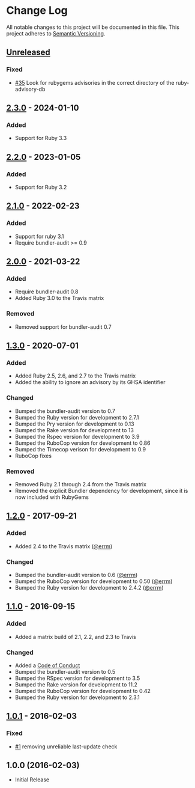 # Change Log

All notable changes to this project will be documented in this file.
This project adheres to [Semantic Versioning](http://semver.org/).

## [Unreleased]

### Fixed

* [#35](https://github.com/civisanalytics/ruby_audit/pull/35)
Look for rubygems advisories in the correct directory of the ruby-advisory-db

## [2.3.0] - 2024-01-10

### Added

* Support for Ruby 3.3

## [2.2.0] - 2023-01-05

### Added

* Support for Ruby 3.2

## [2.1.0] - 2022-02-23

### Added

* Support for ruby 3.1
* Require bundler-audit >= 0.9

## [2.0.0] - 2021-03-22

### Added

* Require bundler-audit 0.8
* Added Ruby 3.0 to the Travis matrix

### Removed

* Removed support for bundler-audit 0.7

## [1.3.0] - 2020-07-01

### Added

* Added Ruby 2.5, 2.6, and 2.7 to the Travis matrix
* Added the ability to ignore an advisory by its GHSA identifier

### Changed

* Bumped the bundler-audit version to 0.7
* Bumped the Ruby version for development to 2.7.1
* Bumped the Pry version for development to 0.13
* Bumped the Rake version for development to 13
* Bumped the Rspec version for development to 3.9
* Bumped the RuboCop version for development to 0.86
* Bumped the Timecop verison for development to 0.9
* RuboCop fixes

### Removed

* Removed Ruby 2.1 through 2.4 from the Travis matrix
* Removed the explicit Bundler dependency for development, since it is now included with RubyGems

## [1.2.0] - 2017-09-21

### Added

* Added 2.4 to the Travis matrix ([@errm])

### Changed

* Bumped the bundler-audit version to 0.6 ([@errm])
* Bumped the RuboCop version for development to 0.50 ([@errm])
* Bumped the Ruby version for development to 2.4.2 ([@errm])

## [1.1.0] - 2016-09-15

### Added

* Added a matrix build of 2.1, 2.2, and 2.3 to Travis

### Changed

* Added a [Code of Conduct](CODE_OF_CONDUCT.md)
* Bumped the bundler-audit version to 0.5
* Bumped the RSpec version for development to 3.5
* Bumped the Rake version for development to 11.2
* Bumped the RuboCop version for development to 0.42
* Bumped the Ruby version for development to 2.3.1

## [1.0.1] - 2016-02-03

### Fixed

* [#1](https://github.com/civisanalytics/ruby_audit/pull/1)
  removing unreliable last-update check

## 1.0.0 (2016-02-03)

* Initial Release

[Unreleased]: https://github.com/civisanalytics/ruby_audit/compare/v2.3.0...HEAD
[2.3.0]: https://github.com/civisanalytics/ruby_audit/compare/v2.2.0...v2.3.0
[2.2.0]: https://github.com/civisanalytics/ruby_audit/compare/v2.1.0...v2.2.0
[2.1.0]: https://github.com/civisanalytics/ruby_audit/compare/v2.0.0...v2.1.0
[2.0.0]: https://github.com/civisanalytics/ruby_audit/compare/v1.3.0...v2.0.0
[1.3.0]: https://github.com/civisanalytics/ruby_audit/compare/v1.2.0...v1.3.0
[1.2.0]: https://github.com/civisanalytics/ruby_audit/compare/v1.1.0...v1.2.0
[1.1.0]: https://github.com/civisanalytics/ruby_audit/compare/v1.0.1...v1.1.0
[1.0.1]: https://github.com/civisanalytics/ruby_audit/compare/v1.0.0...v1.0.1
[1.0.0]: https://github.com/civisanalytics/ruby_audit/commit/7535b70412641c888c80d99514b27ba254fb8316

[@errm]: https://github.com/errm
